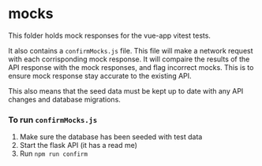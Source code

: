# mocks

This folder holds mock responses for the vue-app vitest tests.

It also contains a `confirmMocks.js` file. This file will make a network request with each corrisponding mock response. It will compaire the results of the API response with the mock responses, and flag incorrect mocks. This is to ensure mock response stay accurate to the existing API.

This also means that the seed data must be kept up to date with any API changes and database migrations.

### To run `confirmMocks.js`

1. Make sure the database has been seeded with test data
1. Start the flask API (it has a read me)
1. Run `npm run confirm`
